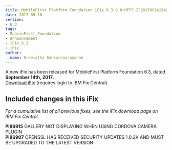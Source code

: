 ```yaml
---
title: MobileFirst Platform Foundation iFix 6.3.0.0-MFPF-IF201709141948 released
date: 2017-09-18
version:
- 6.3
tags:
- MobileFirst_Foundation
- Announcement
- iFix_6.3
- iFix
author:
  name: Sreelatha Sankaranarayanan
---
```

A new iFix has been released for MobileFirst Platform Foundation 6.3,  dated **September 14th, 2017**.  
[Download iFix](http://www.ibm.com/support/fixcentral/swg/quickorder?parent=ibm%7EOther%2Bsoftware&product=ibm/Other+software/IBM+MobileFirst+Platform+Foundation&release=6.3.0.0&platform=All&function=all&source=fc) (requires login to IBM Fix Central)

## Included changes in this iFix
*For a cumulative list of all previous fixes, see the iFix download page on IBM Fix Central.*

**PI86915** GALLERY NOT DISPLAYING WHEN USING CORDOVA CAMERA PLUGIN <br/>
**PI86907** OPENSSL HAS RECEIVED SECURITY UPDATES 1.0.2K AND MUST BE UPGRADED TO THE LATEST VERSION
